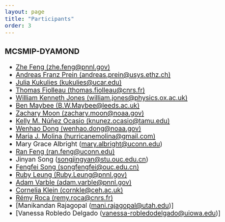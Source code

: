```yaml
---
layout: page
title: "Participants"
order: 3
---
```


<style>
  /* Increase font size for this page only */
  body {
    font-size: 21px; /* Adjust this value as needed */
  }

  /* Optionally, target specific elements */
  h1 {
    font-size: 2.5em;
  }

  p {
    font-size: 1.2em;
  }
</style>


### MCSMIP-DYAMOND

* [Zhe Feng (zhe.feng@pnnl.gov)](https://orcid.org/0000-0002-7540-9017)
* [Andreas Franz Prein (andreas.prein@usys.ethz.ch)](https://orcid.org/0000-0001-6250-179X)
* [Julia Kukulies (kukulies@ucar.edu)](https://orcid.org/0000-0001-6084-0069)
* [Thomas Fiolleau (thomas.fiolleau@cnrs.fr)](https://orcid.org/0000-0001-5902-1701) 
* [William Kenneth Jones (william.jones@physics.ox.ac.uk)](https://orcid.org/0000-0001-9786-3723)
* [Ben Maybee (B.W.Maybee@leeds.ac.uk)](https://orcid.org/0000-0001-7834-9489)
* [Zachary Moon (zachary.moon@noaa.gov)](https://orcid.org/0000-0003-0019-0660)
* [Kelly M. Núñez Ocasio (knunez.ocasio@tamu.edu)](https://orcid.org/0000-0003-0473-9382)
* [Wenhao Dong (wenhao.dong@noaa.gov)](https://orcid.org/0000-0002-5662-5435)
* [Maria J. Molina (hurricanemolina@gmail.com)](https://orcid.org/0000-0001-8539-8916)
* Mary Grace Albright (mary.albright@uconn.edu)
* [Ran Feng (ran.feng@uconn.edu)](https://orcid.org/0000-0002-4433-4745)
* Jinyan Song (songjingyan@stu.ouc.edu.cn)
* [Fengfei Song (songfengfei@ouc.edu.cn)](https://orcid.org/0000-0002-3004-1749)
* [Ruby Leung (Ruby.Leung@pnnl.gov)](https://orcid.org/0000-0002-3221-9467)
* [Adam Varble (adam.varble@pnnl.gov)](https://orcid.org/0000-0001-5926-7154)
* [Cornelia Klein (cornkle@ceh.ac.uk)](https://orcid.org/0000-0001-6686-0458)
* [Rémy Roca (remy.roca@cnrs.fr)](https://orcid.org/0000-0003-1843-0204)
* [Manikandan Rajagopal (mani.rajagopal@utah.edu)]
* [Vanessa Robledo Delgado (vanessa-robledodelgado@uiowa.edu)]


